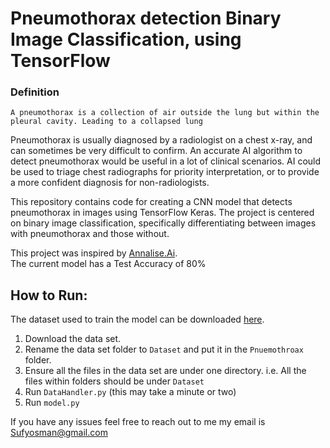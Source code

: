 # Pneumothorax detection Binary Image Classification, using TensorFlow

### Definition
```
A pneumothorax is a collection of air outside the lung but within the pleural cavity. Leading to a collapsed lung
```

Pneumothorax is usually diagnosed by a radiologist on a chest x-ray, and can sometimes be very difficult to confirm. An accurate AI algorithm to detect pneumothorax would be useful in a lot of clinical scenarios. AI could be used to triage chest radiographs for priority interpretation, or to provide a more confident diagnosis for non-radiologists.

This repository contains code for creating a CNN model that detects pneumothorax in images using TensorFlow Keras. The project is centered on binary image classification, specifically differentiating between images with pneumothorax and those without.

This project was inspired by [Annalise.Ai](https://annalise.ai/).  
The current model has a Test Accuracy of 80%

## How to Run:

The dataset used to train the model can be downloaded [here](https://www.kaggle.com/datasets/volodymyrgavrysh/pneumothorax-binary-classification-task?select=small_train_data_set).

1. Download the data set.
2. Rename the data set folder to `Dataset` and put it in the `Pnuemothroax` folder.
3. Ensure all the files in the data set are under one directory. i.e. All the files within folders should be under `Dataset`
4. Run `DataHandler.py` (this may take a minute or two)
5. Run `model.py`

If you have any issues feel free to reach out to me my email is Sufyosman@gmail.com

